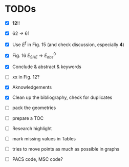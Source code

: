 # TODOs

- [x] **12**!!
- [x] 62 → 61
- [x] Use $E^f$ in Fig. 15 (and check discussion, especially **4**)
- [x] Fig. 16 $E_{SHE}$ → $E^0_{abs}$
- [x] Conclude & abstract & keywords
- [ ] xx in Fig. 12?
- [x] Aknowledgements
- [x] Clean up the bibliography, check for duplicates

- [ ] pack the geometries
- [ ] prepare a TOC
- [ ] Research highlight
- [ ] mark missing values in Tables
- [ ] tries to move points as much as possible in graphs
- [ ] PACS code, MSC code?
